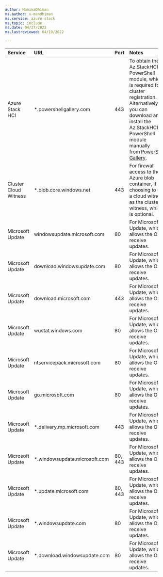 ```yaml
---
author: ManikaDhiman
ms.author: v-mandhiman
ms.service: azure-stack
ms.topic: include
ms.date: 04/27/2022
ms.lastreviewed: 04/19/2022

---
```


|   Service |  URL | Port | Notes |
|   :---|  :---| :---| :---|
| Azure Stack HCI  | *.powershellgallery.com   | 443  | To obtain the Az.StackHCI PowerShell module, which is required for cluster registration. Alternatively, you can download and install the Az.StackHCI PowerShell module manually from [PowerShell Gallery](https://www.powershellgallery.com/packages/Az.StackHCI/1.1.1). |
| Cluster Cloud Witness  | *.blob.core.windows.net   | 443  | For firewall access to the Azure blob container, if choosing to use a cloud witness as the cluster witness, which is optional. |
| Microsoft Update | windowsupdate.microsoft.com   | 80   | For Microsoft Update, which allows the OS to receive updates. |
| Microsoft Update | download.windowsupdate.com    | 80   | For Microsoft Update, which allows the OS to receive updates. |
| Microsoft Update | download.microsoft.com   | 443  | For Microsoft Update, which allows the OS to receive updates.  |
| Microsoft Update | wustat.windows.com    | 80   | For Microsoft Update, which allows the OS to receive updates. |
| Microsoft Update | ntservicepack.microsoft.com    | 80   | For Microsoft Update, which allows the OS to receive updates.  |
| Microsoft Update | go.microsoft.com   | 80   | For Microsoft Update, which allows the OS to receive updates.  |
| Microsoft Update | *.delivery.mp.microsoft.com    | 443  | For Microsoft Update, which allows the OS to receive updates.  |
| Microsoft Update | *.windowsupdate.microsoft.com   | 80, 443   | For Microsoft Update, which allows the OS to receive updates. |
| Microsoft Update | *.update.microsoft.com   | 80, 443   | For Microsoft Update, which allows the OS to receive updates.  |
| Microsoft Update | *.windowsupdate.com | 80 | For Microsoft Update, which allows the OS to receive updates.|
| Microsoft Update | *.download.windowsupdate.com    | 80   | For Microsoft Update, which allows the OS to receive updates.|
